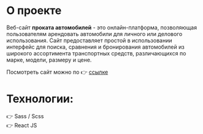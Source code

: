 # О проекте

<p>Веб-сайт <b>проката автомобилей</b> - это онлайн-платформа, позволяющая пользователям арендовать автомобили для личного или делового использования. 
Сайт предоставляет простой в использовании интерфейс для поиска, сравнения и бронирования автомобилей из широкого ассортимента транспортных средств, 
различающихся по марке, модели, размеру и цене.</p>
Посмотреть сайт можно по 👉 <a href="https://marvelous-longma-e7392b.netlify.app"> ссылке </a>

<h1>Технологии:</h2>
👉 Sass / Scss <br>
👉 React JS
